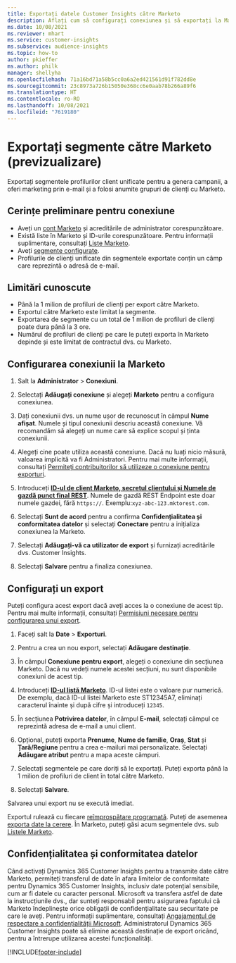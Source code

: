 ```yaml
---
title: Exportați datele Customer Insights către Marketo
description: Aflați cum să configurați conexiunea și să exportați la Marketo.
ms.date: 10/08/2021
ms.reviewer: mhart
ms.service: customer-insights
ms.subservice: audience-insights
ms.topic: how-to
author: pkieffer
ms.author: philk
manager: shellyha
ms.openlocfilehash: 71a16bd71a58b5cc0a6a2ed421561d91f782dd8e
ms.sourcegitcommit: 23c8973a726b15050e368cc6e0aab78b266a89f6
ms.translationtype: HT
ms.contentlocale: ro-RO
ms.lasthandoff: 10/08/2021
ms.locfileid: "7619180"
---
```

# <a name="export-segments-to-marketo-preview"></a>Exportați segmente către Marketo (previzualizare)

Exportați segmentele profilurilor client unificate pentru a genera campanii, a oferi marketing prin e-mail și a folosi anumite grupuri de clienți cu Marketo.

## <a name="prerequisites-for-connection"></a>Cerințe preliminare pentru conexiune

-   Aveți un [cont Marketo](https://login.marketo.com/) și acreditările de administrator corespunzătoare.
-   Există liste în Marketo și ID-urile corespunzătoare. Pentru informații suplimentare, consultați [Liste Marketo](https://docs.marketo.com/display/public/DOCS/Understanding+Static+Lists).
-   Aveți [segmente configurate](segments.md).
-   Profilurile de clienți unificate din segmentele exportate conțin un câmp care reprezintă o adresă de e-mail.

## <a name="known-limitations"></a>Limitări cunoscute

- Până la 1 milion de profiluri de clienți per export către Marketo.
- Exportul către Marketo este limitat la segmente.
- Exportarea de segmente cu un total de 1 milion de profiluri de clienți poate dura până la 3 ore. 
- Numărul de profiluri de clienți pe care le puteți exporta în Marketo depinde și este limitat de contractul dvs. cu Marketo.

## <a name="set-up-connection-to-marketo"></a>Configurarea conexiunii la Marketo

1. Salt la **Administrator** > **Conexiuni**.

1. Selectați **Adăugați conexiune** și alegeți **Marketo** pentru a configura conexiunea.

1. Dați conexiunii dvs. un nume ușor de recunoscut în câmpul **Nume afișat**. Numele și tipul conexiunii descriu această conexiune. Vă recomandăm să alegeți un nume care să explice scopul și ținta conexiunii.

1. Alegeți cine poate utiliza această conexiune. Dacă nu luați nicio măsură, valoarea implicită va fi Administratori. Pentru mai multe informații, consultați [Permiteți contribuitorilor să utilizeze o conexiune pentru exporturi](connections.md#allow-contributors-to-use-a-connection-for-exports).

1. Introduceți **[ID-ul de client Marketo, secretul clientului și Numele de gazdă punct final REST](https://developers.marketo.com/rest-api/authentication/)**. Numele de gazdă REST Endpoint este doar numele gazdei, fără `https://`. Exemplu:`xyz-abc-123.mktorest.com`. 

1. Selectați **Sunt de acord** pentru a confirma **Confidențialitatea și conformitatea datelor** și selectați **Conectare** pentru a inițializa conexiunea la Marketo.

1. Selectați **Adăugați-vă ca utilizator de export** și furnizați acreditările dvs. Customer Insights.

1. Selectați **Salvare** pentru a finaliza conexiunea.

## <a name="configure-an-export"></a>Configurați un export

Puteți configura acest export dacă aveți acces la o conexiune de acest tip. Pentru mai multe informații, consultați [Permisiuni necesare pentru configurarea unui export](export-destinations.md#set-up-a-new-export).

1. Faceți salt la **Date** > **Exporturi**.

1. Pentru a crea un nou export, selectați **Adăugare destinație**.

1. În câmpul **Conexiune pentru export**, alegeți o conexiune din secțiunea Marketo. Dacă nu vedeți numele acestei secțiuni, nu sunt disponibile conexiuni de acest tip.

1. Introduceți **[ID-ul listă Marketo](https://docs.marketo.com/display/public/DOCS/Understanding+Static+Lists)**. ID-ul listei este o valoare pur numerică. De exemplu, dacă ID-ul listei Marketo este ST12345A7, eliminați caracterul înainte și după cifre și introduceți `12345`. 

1. În secțiunea **Potrivirea datelor**, în câmpul **E-mail**, selectați câmpul ce reprezintă adresa de e-mail a unui client. 

1. Opțional, puteți exporta **Prenume**, **Nume de familie**, **Oraș**, **Stat** și **Țară/Regiune** pentru a crea e-mailuri mai personalizate. Selectați **Adăugare atribut** pentru a mapa aceste câmpuri.

1. Selectați segmentele pe care doriți să le exportați. Puteți exporta până la 1 milion de profiluri de client în total către Marketo.

1. Selectați **Salvare**.

Salvarea unui export nu se execută imediat.

Exportul rulează cu fiecare [reîmprospătare programată](system.md#schedule-tab). Puteți de asemenea [exporta date la cerere](export-destinations.md#run-exports-on-demand). În Marketo, puteți găsi acum segmentele dvs. sub [Listele Marketo](https://docs.marketo.com/display/public/DOCS/Understanding+Static+Lists).


## <a name="data-privacy-and-compliance"></a>Confidențialitatea și conformitatea datelor

Când activați Dynamics 365 Customer Insights pentru a transmite date către Marketo, permiteți transferul de date în afara limitelor de conformitate pentru Dynamics 365 Customer Insights, inclusiv date potențial sensibile, cum ar fi datele cu caracter personal. Microsoft va transfera astfel de date la instrucțiunile dvs., dar sunteți responsabil pentru asigurarea faptului că Marketo îndeplinește orice obligații de confidențialitate sau securitate pe care le aveți. Pentru informații suplimentare, consultați [Angajamentul de respectare a confidențialității Microsoft](https://go.microsoft.com/fwlink/?linkid=396732).
Administratorul Dynamics 365 Customer Insights poate să elimine această destinație de export oricând, pentru a întrerupe utilizarea acestei funcționalități.


[!INCLUDE[footer-include](../includes/footer-banner.md)]
